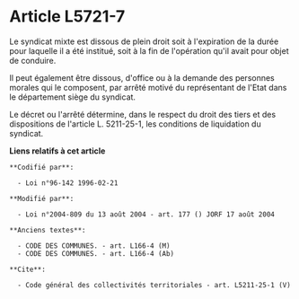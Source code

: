# Article L5721-7

Le syndicat mixte est dissous de plein droit soit à l'expiration de la durée pour laquelle il a été institué, soit à la fin
de l'opération qu'il avait pour objet de conduire. 

Il peut également être dissous, d'office ou à la demande des personnes morales qui le composent, par arrêté motivé du
représentant de l'Etat dans le département siège du syndicat. 

Le décret ou l'arrêté détermine, dans le respect du droit des tiers et des dispositions de l'article L. 5211-25-1, les
conditions de liquidation du syndicat.

**Liens relatifs à cet article**

	**Codifié par**:

	  - Loi n°96-142 1996-02-21

	**Modifié par**:

	  - Loi n°2004-809 du 13 août 2004 - art. 177 () JORF 17 août 2004

	**Anciens textes**:

	  - CODE DES COMMUNES. - art. L166-4 (M)
	  - CODE DES COMMUNES. - art. L166-4 (Ab)

	**Cite**:

	  - Code général des collectivités territoriales - art. L5211-25-1 (V)
